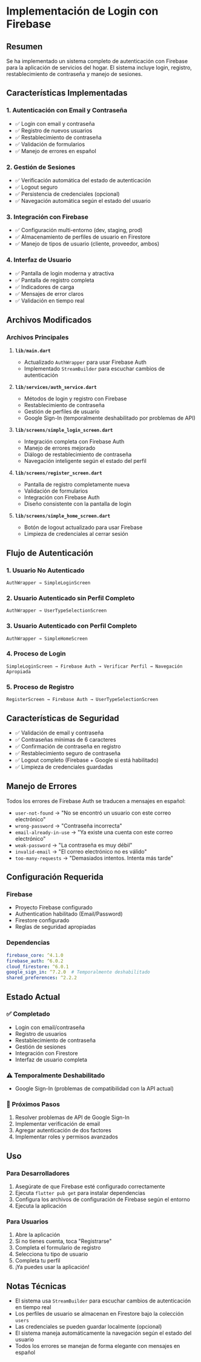 # Implementación de Login con Firebase

## Resumen

Se ha implementado un sistema completo de autenticación con Firebase para la aplicación de servicios del hogar. El sistema incluye login, registro, restablecimiento de contraseña y manejo de sesiones.

## Características Implementadas

### 1. Autenticación con Email y Contraseña
- ✅ Login con email y contraseña
- ✅ Registro de nuevos usuarios
- ✅ Restablecimiento de contraseña
- ✅ Validación de formularios
- ✅ Manejo de errores en español

### 2. Gestión de Sesiones
- ✅ Verificación automática del estado de autenticación
- ✅ Logout seguro
- ✅ Persistencia de credenciales (opcional)
- ✅ Navegación automática según el estado del usuario

### 3. Integración con Firebase
- ✅ Configuración multi-entorno (dev, staging, prod)
- ✅ Almacenamiento de perfiles de usuario en Firestore
- ✅ Manejo de tipos de usuario (cliente, proveedor, ambos)

### 4. Interfaz de Usuario
- ✅ Pantalla de login moderna y atractiva
- ✅ Pantalla de registro completa
- ✅ Indicadores de carga
- ✅ Mensajes de error claros
- ✅ Validación en tiempo real

## Archivos Modificados

### Archivos Principales
1. **`lib/main.dart`**
   - Actualizado `AuthWrapper` para usar Firebase Auth
   - Implementado `StreamBuilder` para escuchar cambios de autenticación

2. **`lib/services/auth_service.dart`**
   - Métodos de login y registro con Firebase
   - Restablecimiento de contraseña
   - Gestión de perfiles de usuario
   - Google Sign-In (temporalmente deshabilitado por problemas de API)

3. **`lib/screens/simple_login_screen.dart`**
   - Integración completa con Firebase Auth
   - Manejo de errores mejorado
   - Diálogo de restablecimiento de contraseña
   - Navegación inteligente según el estado del perfil

4. **`lib/screens/register_screen.dart`**
   - Pantalla de registro completamente nueva
   - Validación de formularios
   - Integración con Firebase Auth
   - Diseño consistente con la pantalla de login

5. **`lib/screens/simple_home_screen.dart`**
   - Botón de logout actualizado para usar Firebase
   - Limpieza de credenciales al cerrar sesión

## Flujo de Autenticación

### 1. Usuario No Autenticado
```
AuthWrapper → SimpleLoginScreen
```

### 2. Usuario Autenticado sin Perfil Completo
```
AuthWrapper → UserTypeSelectionScreen
```

### 3. Usuario Autenticado con Perfil Completo
```
AuthWrapper → SimpleHomeScreen
```

### 4. Proceso de Login
```
SimpleLoginScreen → Firebase Auth → Verificar Perfil → Navegación Apropiada
```

### 5. Proceso de Registro
```
RegisterScreen → Firebase Auth → UserTypeSelectionScreen
```

## Características de Seguridad

- ✅ Validación de email y contraseña
- ✅ Contraseñas mínimas de 6 caracteres
- ✅ Confirmación de contraseña en registro
- ✅ Restablecimiento seguro de contraseña
- ✅ Logout completo (Firebase + Google si está habilitado)
- ✅ Limpieza de credenciales guardadas

## Manejo de Errores

Todos los errores de Firebase Auth se traducen a mensajes en español:
- `user-not-found` → "No se encontró un usuario con este correo electrónico"
- `wrong-password` → "Contraseña incorrecta"
- `email-already-in-use` → "Ya existe una cuenta con este correo electrónico"
- `weak-password` → "La contraseña es muy débil"
- `invalid-email` → "El correo electrónico no es válido"
- `too-many-requests` → "Demasiados intentos. Intenta más tarde"

## Configuración Requerida

### Firebase
- Proyecto Firebase configurado
- Authentication habilitado (Email/Password)
- Firestore configurado
- Reglas de seguridad apropiadas

### Dependencias
```yaml
firebase_core: ^4.1.0
firebase_auth: ^6.0.2
cloud_firestore: ^6.0.1
google_sign_in: ^7.2.0  # Temporalmente deshabilitado
shared_preferences: ^2.2.2
```

## Estado Actual

### ✅ Completado
- Login con email/contraseña
- Registro de usuarios
- Restablecimiento de contraseña
- Gestión de sesiones
- Integración con Firestore
- Interfaz de usuario completa

### ⚠️ Temporalmente Deshabilitado
- Google Sign-In (problemas de compatibilidad con la API actual)

### 🔄 Próximos Pasos
1. Resolver problemas de API de Google Sign-In
2. Implementar verificación de email
3. Agregar autenticación de dos factores
4. Implementar roles y permisos avanzados

## Uso

### Para Desarrolladores
1. Asegúrate de que Firebase esté configurado correctamente
2. Ejecuta `flutter pub get` para instalar dependencias
3. Configura los archivos de configuración de Firebase según el entorno
4. Ejecuta la aplicación

### Para Usuarios
1. Abre la aplicación
2. Si no tienes cuenta, toca "Registrarse"
3. Completa el formulario de registro
4. Selecciona tu tipo de usuario
5. Completa tu perfil
6. ¡Ya puedes usar la aplicación!

## Notas Técnicas

- El sistema usa `StreamBuilder` para escuchar cambios de autenticación en tiempo real
- Los perfiles de usuario se almacenan en Firestore bajo la colección `users`
- Las credenciales se pueden guardar localmente (opcional)
- El sistema maneja automáticamente la navegación según el estado del usuario
- Todos los errores se manejan de forma elegante con mensajes en español
